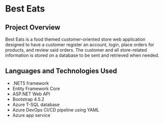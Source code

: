 # Best Eats

## Project Overview

Best Eats is a food themed customer-oriented store web application designed to have a customer
register an account, login, place orders for products, and review said orders. The customer and all store-related information
is stored on a database to be sent and retrieved when needed.


## Languages and Technologies Used

* .NET5 framework
* Entity Framework Core
* ASP.NET Web API
* Bootstrap 4.5.2
* Azure T-SQL database
* Azure DevOps CI/CD pipeline using YAML
* Azure app service
